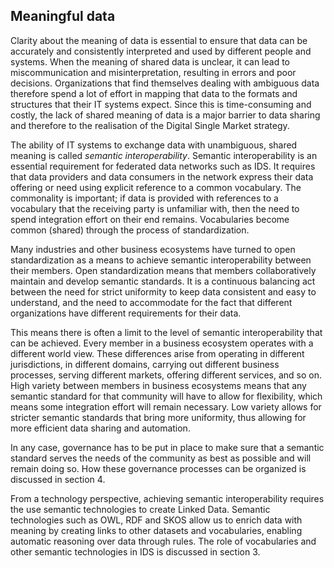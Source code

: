 ## Meaningful data

<!-- Alt title: Towards semantic interoperability: the role of open standardization -->

Clarity about the meaning of data is essential to ensure that data can be accurately and consistently interpreted and used by different people and systems. When the meaning of shared data is unclear, it can lead to miscommunication and misinterpretation, resulting in errors and poor decisions. Organizations that find themselves dealing with ambiguous data therefore spend a lot of effort in mapping that data to the formats and structures that their IT systems expect. Since this is time-consuming and costly, the lack of shared meaning of data is a major barrier to data sharing and therefore to the realisation of the Digital Single Market strategy.

The ability of IT systems to exchange data with unambiguous, shared meaning is called _semantic interoperability_. Semantic interoperability is an essential requirement for federated data networks such as IDS. It requires that data providers and data consumers in the network express their data offering or need using explicit reference to a common vocabulary. The commonality is important; if data is provided with references to a vocabulary that the receiving party is unfamiliar with, then the need to spend integration effort on their end remains. Vocabularies become common (shared) through the process of standardization.

Many industries and other business ecosystems have turned to open standardization as a means to achieve semantic interoperability between their members. Open standardization means that members collaboratively maintain and develop semantic standards. It is a continuous balancing act between the need for strict uniformity to keep data consistent and easy to understand, and the need to accommodate for the fact that different organizations have different requirements for their data. 

This means there is often a limit to the level of semantic interoperability that can be achieved. Every member in a business ecosystem operates with a different world view. These differences arise from operating in different jurisdictions, in different domains, carrying out different business processes, serving different markets, offering different services, and so on. High variety between members in business ecosystems means that any semantic standard for that community will have to allow for flexibility, which means some integration effort will remain necessary. Low variety allows for stricter semantic standards that bring more uniformity, thus allowing for more efficient data sharing and automation.  

In any case, governance has to be put in place to make sure that a semantic standard serves the needs of the community as best as possible and will remain doing so. How these governance processes can be organized is discussed in section 4.  

From a technology perspective, achieving semantic interoperability requires the use semantic technologies to create Linked Data. Semantic technologies such as OWL, RDF and SKOS allow us to enrich data with meaning by creating links to other datasets and vocabularies, enabling automatic reasoning over data through rules. The role of vocabularies and other semantic technologies in IDS is discussed in section 3. 